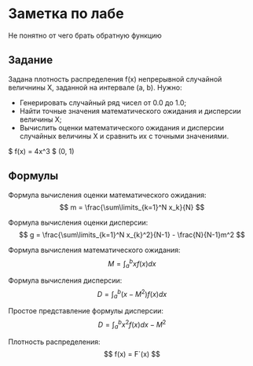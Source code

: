 # Заметка по лабе

Не понятно от чего брать обратную функцию

## Задание

Задана плотность распределения f(x) непрерывной случайной величнины X, заданной на интервале (a, b). Нужно:

- Генерировать случайный ряд чисел от 0.0 до 1.0;
- Найти точные значения математического ожидания и дисперсии величины X;
- Вычислить оценки математического ожидания и дисперсии случайных величины X и сравнить их с точными значениями.

$ f(x) = 4x^3 $ (0, 1)

## Формулы

Формула вычисления оценки математического ожидания:
$$ m = \frac{\sum\limits_{k=1}^N x_k}{N} $$

Формула вычисления оценки дисперсии:
$$ g = \frac{\sum\limits_{k=1}^N x_{k}^2}{N-1} - \frac{N}{N-1}m^2 $$

Формула вычисления математического ожидания:
$$ M = \int_a^b xf(x)dx $$

Формула вычисления дисперсии:
$$ D = \int_a^b (x - M^2)f(x)dx $$

Простое представление формулы дисперсии:
$$ D = \int_a^b x^2f(x)dx - M^2 $$

Плотность распределения:
$$ f(x) = F`(x) $$
